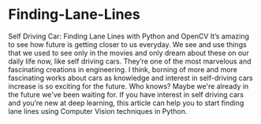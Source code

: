 # Finding-Lane-Lines
Self Driving Car: Finding Lane Lines with Python and OpenCV
It’s amazing to see how future is getting closer to us everyday. We see and use things that we used to see only in the movies and only dream about these on our daily life now, like self driving cars. They’re one of the most marvelous and fascinating creations in engineering. I think, borning of more and more fascinating works about cars as knowledge and interest in self-driving cars increase is so exciting for the future. Who knows? Maybe we're already in the future we've been waiting for.
If you have interest in self driving cars and you’re new at deep learning, this article can help you to start finding lane lines using Computer Vision techniques in Python. 
